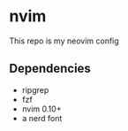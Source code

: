 # nvim
This repo is my neovim config

## Dependencies
 - ripgrep
 - fzf
 - nvim 0.10+
 - a nerd font